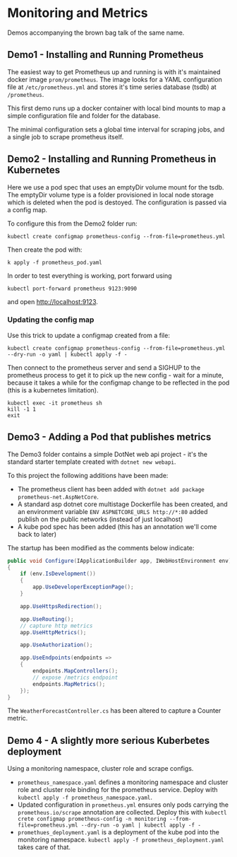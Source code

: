 # Monitoring and Metrics

Demos accompanying the brown bag talk of the same name.

## Demo1 - Installing and Running Prometheus

The easiest way to get Prometheus up and running is with it's maintained docker image `prom/prometheus`. The image looks for a YAML configuration file at `/etc/prometheus.yml` and stores it's time series database (tsdb) at `/prometheus`.

This first demo runs up a docker container with local bind mounts to map a simple configuration file and folder for the database.

The minimal configuration sets a global time interval for scraping jobs, and a single job to scrape prometheus itself.

## Demo2 - Installing and Running Prometheus in Kubernetes

Here we use a pod spec that uses an emptyDir volume mount for the tsdb. The emptyDir volume type is a folder provisioned in local node storage which is deleted when the pod is destoyed. The configuration is passed via a config map.

To configure this from the Demo2 folder run:

    kubectl create configmap prometheus-config --from-file=prometheus.yml

Then create the pod with:

    k apply -f prometheus_pod.yaml

In order to test everything is working, port forward using

    kubectl port-forward prometheus 9123:9090

and open <http://localhost:9123>.

### Updating the config map

Use this trick to update a configmap created from a file:

```
kubectl create configmap prometheus-config --from-file=prometheus.yml --dry-run -o yaml | kubectl apply -f -
```

Then connect to the prometheus server and send a SIGHUP to the prometheus process to get it to pick up the new config - wait for a minute, because it takes a while for the configmap change to be reflected in the pod (this is a kubernetes limitation).

```
kubectl exec -it prometheus sh
kill -1 1
exit
```

## Demo3 - Adding a Pod that publishes metrics

The Demo3 folder contains a simple DotNet web api project - it's the standard starter template created with `dotnet new webapi`.

To this project the following additions have been made:

- The prometheus client has been added with `dotnet add package prometheus-net.AspNetCore`.
- A standard asp dotnet core multistage Dockerfile has been created, and an environment variable
  `ENV ASPNETCORE_URLS http://*:80` added publish on the public networks (instead of just localhost)
- A kube pod spec has been added (this has an annotation we'll come back to later)

The startup has been modified as the comments below indicate:

```csharp
public void Configure(IApplicationBuilder app, IWebHostEnvironment env)
{
    if (env.IsDevelopment())
    {
        app.UseDeveloperExceptionPage();
    }

    app.UseHttpsRedirection();

    app.UseRouting();
    // capture http metrics
    app.UseHttpMetrics();

    app.UseAuthorization();

    app.UseEndpoints(endpoints =>
    {
        endpoints.MapControllers();
        // expose /metrics endpoint
        endpoints.MapMetrics();
    });
}
```

The `WeatherForecastController.cs` has been altered to capture a Counter metric.

## Demo 4 - A slightly more serious Kuberbetes deployment

Using a monitoring namespace, cluster role and scrape configs.

- `prometheus_namespace.yaml` defines a monitoring namespace and cluster role and cluster role binding for the prometheus service. Deploy with `kubectl apply -f prometheus_namespace.yaml`.
- Updated configuration in `prometheus.yml` ensures only pods carrying the `prometheus.io/scrape` annotation are collected. Deploy this with `kubectl crete configmap prometheus-config -n monitoring --from-file=prometheus.yml --dry-run -o yaml | kubectl apply -f -`
- `promethues_deployment.yaml` is a deployment of the kube pod into the monitoring namespace. `kubectl apply -f prometheus_deployment.yaml` takes care of that.
